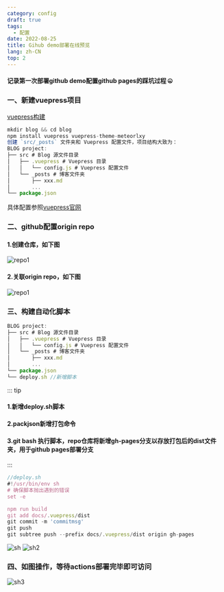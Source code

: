 ```yaml
---
category: config
draft: true
tags:
  - 配置 
date: 2022-08-25
title: Gihub demo部署在线预览 
lang: zh-CN
top: 2
---
```


#### 记录第一次部署github demo配置github pages的踩坑过程 :zipper_mouth_face:

### 一、新建vuepress项目
[vuepress构建](https://www.vuepress.cn/)
```` js
mkdir blog && cd blog
npm install vuepress vuepress-theme-meteorlxy
创建 `src/_posts` 文件夹和 Vuepress 配置文件，项目结构大致为：
BLOG project: 
├── src # Blog 源文件目录
│   ├── .vuepress # Vuepress 目录
│   │   └── config.js # Vuepress 配置文件
│   └── _posts # 博客文件夹
│       ├── xxx.md
│       ...
└── package.json
````
具体配置参照[vuepress官网](https://www.vuepress.cn/)
<br/>
### 二、github配置origin repo
#### 1.创建仓库，如下图
<img :src="$withBase('/assets/img/repo1.jpg')" alt="repo1">
<br/>

#### 2.关联origin repo，如下图
<img :src="$withBase('/assets/img/repo2.jpg')" alt="repo1">
<br/>

### 三、构建自动化脚本
```js
BLOG project:
├── src # Blog 源文件目录
│   ├── .vuepress # Vuepress 目录
│   │   └── config.js # Vuepress 配置文件
│   └── _posts # 博客文件夹
│       ├── xxx.md
│       ...
└── package.json
└── deploy.sh //新增脚本
```

::: tip
#### 1.新增deploy.sh脚本
#### 2.packjson新增打包命令
#### 3.git bash 执行脚本，repo仓库将新增gh-pages分支以存放打包后的dist文件夹，用于github pages部署分支
:::
```` js
//deploy.sh
#!/usr/bin/env sh
# 确保脚本抛出遇到的错误
set -e

npm run build
git add docs/.vuepress/dist
git commit -m 'commitmsg'
git push
git subtree push --prefix docs/.vuepress/dist origin gh-pages

````
<img :src="$withBase('/assets/img/sh.jpg')" alt="sh">

<img :src="$withBase('/assets/img/sh2.jpg')" alt="sh2">

### 四、如图操作，等待actions部署完毕即可访问

<img :src="$withBase('/assets/img/sh3.jpg')" alt="sh3">

<br/>
